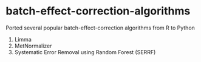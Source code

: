 # batch-effect-correction-algorithms
Ported several popular batch-effect-correction algorithms from R to Python
1. Limma
2. MetNormalizer
3. Systematic Error Removal using Random Forest (SERRF)
